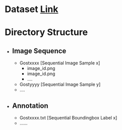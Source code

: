 # Dataset [Link]()
# Directory Structure
- ## Image Sequence
  - Gostxxxx [Sequential Image Sample x]
      - image_id.png
      - image_id.png
      - ....
  - Gostyyyy [Sequential Image Sample y]
  - ....
- ## Annotation
  - Gostxxxx.txt [Sequential Boundingbox Label x]
  - ......
